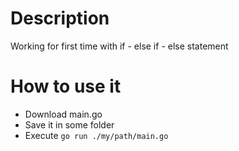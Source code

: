 # Description

Working for first time with if - else if - else statement

# How to use it

* Download main.go
* Save it in some folder
* Execute `go run ./my/path/main.go`